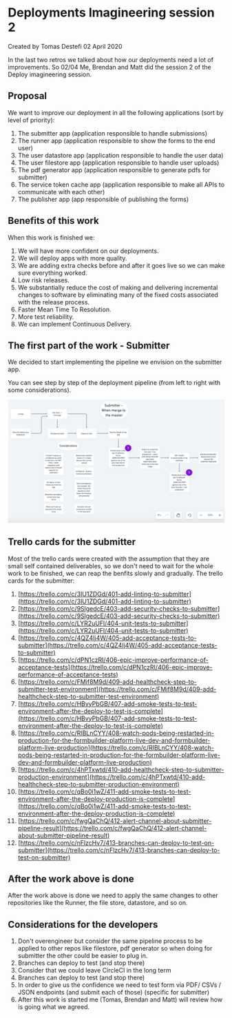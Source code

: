 # Deployments Imagineering session 2
Created by Tomas Destefi 02 April 2020

In the last two retros we talked about how our deployments need a lot of improvements. So 02/04 Me, Brendan and Matt did the session 2 of the Deploy imagineering session.

## Proposal
We want to improve our deployment in all the following applications (sort by level of priority):
1. The submitter app (application responsible to handle submissions)
2. The runner app (application responsible to show the forms to the end user)
3. The user datastore app (application responsible to handle the user data)
4. The user filestore app (application responsible to handle user uploads)
5. The pdf generator app (application responsible to generate pdfs for submitter)
6. The service token cache app (application responsible to make all APIs to communicate with each other)
7. The publisher app (app responsible of publishing the forms)

## Benefits of this work
When this work is finished we:
1. We will have more confident on our deployments.
2. We will deploy apps with more quality.
3. We are adding extra checks before and after it goes live so we can make sure everything worked.
4. Low risk releases.
5. We substantially reduce the cost of making and delivering incremental changes to software by eliminating many of the fixed costs associated with the release process.
6. Faster Mean Time To Resolution.
7. More test reliability.
8. We can implement Continuous Delivery.

## The first part of the work - Submitter
We decided to start implementing the pipeline we envision on the submitter app.

You can see step by step of the deployment pipeline (from left to right with some considerations).

![alt text](TD01-deployment.png "Image of the deployment pipeline in context of theis document.")

## Trello cards for the submitter
Most of the trello cards were created with the assumption that they are small self contained deliverables, so we don't need to wait for the whole work to be finished, we can reap the benfits slowly and gradually. The trello cards for the submitter:
1. [https://trello.com/c/3IU1ZDGd/401-add-linting-to-submitter](https://trello.com/c/3IU1ZDGd/401-add-linting-to-submitter)
2. [https://trello.com/c/9SlgedcE/403-add-security-checks-to-submitter](https://trello.com/c/9SlgedcE/403-add-security-checks-to-submitter)
3. [https://trello.com/c/LYR2uUFl/404-unit-tests-to-submitter](https://trello.com/c/LYR2uUFl/404-unit-tests-to-submitter)
4. [https://trello.com/c/4QZ4Ij4W/405-add-acceptance-tests-to-submitter](https://trello.com/c/4QZ4Ij4W/405-add-acceptance-tests-to-submitter)
5. [https://trello.com/c/dPN1czRI/406-epic-improve-performance-of-acceptance-tests](https://trello.com/c/dPN1czRI/406-epic-improve-performance-of-acceptance-tests)
6. [https://trello.com/c/FMif8M9d/409-add-healthcheck-step-to-submitter-test-environment](https://trello.com/c/FMif8M9d/409-add-healthcheck-step-to-submitter-test-environment)
7. [https://trello.com/c/HBvyPbGB/407-add-smoke-tests-to-test-environment-after-the-deploy-to-test-is-complete](https://trello.com/c/HBvyPbGB/407-add-smoke-tests-to-test-environment-after-the-deploy-to-test-is-complete)
8. [https://trello.com/c/RIBLnCYY/408-watch-pods-being-restarted-in-production-for-the-formbuilder-platform-live-dev-and-formbuilder-platform-live-production](https://trello.com/c/RIBLnCYY/408-watch-pods-being-restarted-in-production-for-the-formbuilder-platform-live-dev-and-formbuilder-platform-live-production)
9. [https://trello.com/c/4hPTxwtd/410-add-healthcheck-step-to-submitter-production-environment](https://trello.com/c/4hPTxwtd/410-add-healthcheck-step-to-submitter-production-environment)
10. [https://trello.com/c/qBo0i1wZ/411-add-smoke-tests-to-test-environment-after-the-deploy-production-is-complete](https://trello.com/c/qBo0i1wZ/411-add-smoke-tests-to-test-environment-after-the-deploy-production-is-complete)
11. [https://trello.com/c/fwgQaChQ/412-alert-channel-about-submitter-pipeline-result](https://trello.com/c/fwgQaChQ/412-alert-channel-about-submitter-pipeline-result)
12. [https://trello.com/c/nFlzcHv7/413-branches-can-deploy-to-test-on-submitter](https://trello.com/c/nFlzcHv7/413-branches-can-deploy-to-test-on-submitter)

## After the work above is done
After the work above is done we need to apply the same changes to other repositories like the Runner, the file store, datastore, and so on.

## Considerations for the developers
1. Don't overengineer but consider the same pipeline process to be applied to other repos like filestore, pdf generator so when doing for submitter the other could be easier to plug in.
2. Branches can deploy to test (and stop there)
3. Consider that we could leave CircleCI in the long term
4. Branches can deploy to test (and stop there)
5. In order to give us the confidence we need to test form via PDF/ CSVs / JSON endpoints (and submit each of those) (specific for submitter)
6. After this work is started me (Tomas, Brendan and Matt) will review how is going what we agreed.
